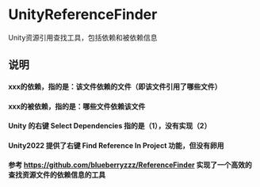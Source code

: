 # UnityReferenceFinder
Unity资源引用查找工具，包括依赖和被依赖信息
## 说明
#### xxx的依赖，指的是：该文件依赖的文件（即该文件引用了哪些文件）
#### xxx的被依赖，指的是：哪些文件依赖该文件
#### Unity 的右键 Select Dependencies 指的是（1），没有实现（2）
#### Unity2022 提供了右键 Find Reference In Project 功能，但没有卵用
#### 参考 https://github.com/blueberryzzz/ReferenceFinder 实现了一个高效的查找资源文件的依赖信息的工具
